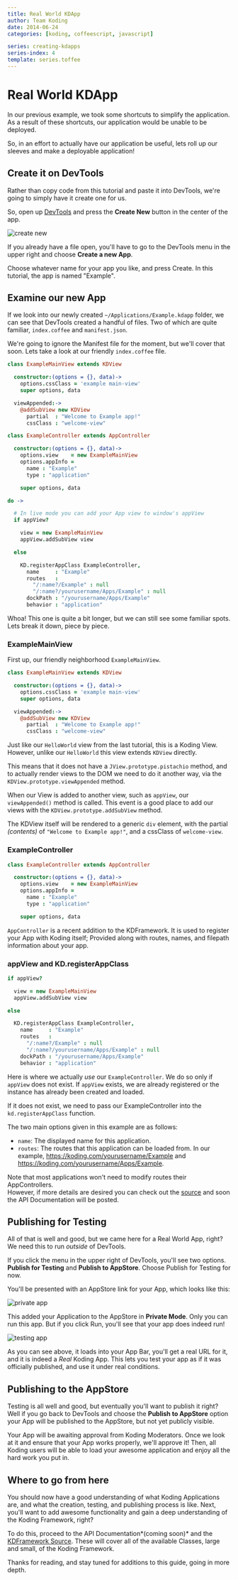 ```yaml
---
title: Real World KDApp
author: Team Koding
date: 2014-06-24
categories: [koding, coffeescript, javascript]

series: creating-kdapps
series-index: 4
template: series.toffee
---
```


# Real World KDApp

In our previous example, we took some shortcuts to simplify the application. As 
a result of these shortcuts, our application would be unable to be deployed.  

So, in an effort to actually have our application be useful, lets roll up our 
sleeves and make a deployable application!

## Create it on DevTools

Rather than copy code from this tutorial and paste it into DevTools, we're 
going to simply have it create one for us.

So, open up [DevTools][devtools] and press the **Create New** button in the 
center of the app.

![create new](create-new.png)

If you already have a file open, you'll have to go to the DevTools menu in the 
upper right and choose **Create a new App**.

Choose whatever name for your app you like, and press Create. In this tutorial, 
the app is named "Example".

## Examine our new App

If we look into our newly created `~/Applications/Example.kdapp` folder, we can 
see that DevTools created a handful of files. Two of which are quite familiar, 
`index.coffee` and `manifest.json`.

We're going to ignore the Manifest file for the moment, but we'll cover that 
soon. Lets take a look at our friendly `index.coffee` file.

```coffee
class ExampleMainView extends KDView

  constructor:(options = {}, data)->
    options.cssClass = 'example main-view'
    super options, data

  viewAppended:->
    @addSubView new KDView
      partial  : "Welcome to Example app!"
      cssClass : "welcome-view"

class ExampleController extends AppController

  constructor:(options = {}, data)->
    options.view    = new ExampleMainView
    options.appInfo =
      name : "Example"
      type : "application"

    super options, data

do ->

  # In live mode you can add your App view to window's appView
  if appView?

    view = new ExampleMainView
    appView.addSubView view

  else

    KD.registerAppClass ExampleController,
      name     : "Example"
      routes   :
        "/:name?/Example" : null
        "/:name?/yourusername/Apps/Example" : null
      dockPath : "/yourusername/Apps/Example"
      behavior : "application"
```

Whoa! This one is quite a bit longer, but we can still see some familiar spots.  
Lets break it down, piece by piece.

### ExampleMainView

First up, our friendly neighborhood `ExampleMainView`.

```coffee
class ExampleMainView extends KDView

  constructor:(options = {}, data)->
    options.cssClass = 'example main-view'
    super options, data

  viewAppended:->
    @addSubView new KDView
      partial  : "Welcome to Example app!"
      cssClass : "welcome-view"
```

Just like our `HelloWorld` view from the last tutorial, this is a Koding View.  
However, unlike our `HelloWorld` this view extends `KDView` directly.

This means that it does not have a `JView.prototype.pistachio` method, and to 
actually render views to the DOM we need to do it another way, via the 
`KDView.prototype.viewAppended` method.

When our View is added to another view, such as `appView`, our `viewAppended()` 
method is called. This event is a good place to add our views with the 
`KDView.prototype.addSubView` method.

The KDView itself will be rendered to a generic `div` element, with the partial 
*(contents)* of `"Welcome to Example app!"`, and a cssClass of `welcome-view`.

### ExampleController

```coffee
class ExampleController extends AppController

  constructor:(options = {}, data)->
    options.view    = new ExampleMainView
    options.appInfo =
      name : "Example"
      type : "application"

    super options, data
```

`AppController` is a recent addition to the KDFramework. It is used to register 
your App with Koding itself; Provided along with routes, names, and filepath 
information about your app.

### appView and KD.registerAppClass

```coffee
if appView?

  view = new ExampleMainView
  appView.addSubView view

else

  KD.registerAppClass ExampleController,
    name     : "Example"
    routes   :
      "/:name?/Example" : null
      "/:name?/yourusername/Apps/Example" : null
    dockPath : "/yourusername/Apps/Example"
    behavior : "application"
```

Here is where we actually *use* our `ExampleController`. We do so only if 
`appView` does not exist. If `appView` exists, we are already registered or the 
instance has already been created and loaded.

If it does not exist, we need to pass our ExampleController into the 
`kd.registerAppClass` function. 

The two main options given in this example are as follows:

- `name`: The displayed name for this application.
- `routes`: The routes that this application can be loaded from. In our 
  example, <https://koding.com/yourusername/Example> and 
<https://koding.com/yourusername/Apps/Example>.

Note that most applications won't need to modify routes their AppControllers.  
However, if more details are desired you can check out the [source][kdf] and 
soon the API Documentation will be posted.



## Publishing for Testing

All of that is well and good, but we came here for a Real World App, right? We 
need this to run *outside* of DevTools.

If you click the menu in the upper right of DevTools, you'll see two options.  
**Publish for Testing** and **Publish to AppStore**. Choose Publish for Testing 
for now.

You'll be presented with an AppStore link for your App, which looks like this:

![private app](private-app.png)

This added your Application to the AppStore in **Private Mode**. Only you can 
run this app. But if you click Run, you'll see that your app does indeed run!

![testing app](testing-app.png)

As you can see above, it loads into your App Bar, you'll get a real URL for it, 
and it is indeed a *Real* Koding App. This lets you test your app as if it was 
officially published, and use it under real conditions.


## Publishing to the AppStore

Testing is all well and good, but eventually you'll want to publish it right?  
Well if you go back to DevTools and choose the **Publish to AppStore** option 
your App will be published to the AppStore, but not yet publicly visible.

Your App will be awaiting approval from Koding Moderators. Once we look at it 
and ensure that your App works properly, we'll approve it! Then, all Koding 
users will be able to load your awesome application and enjoy all the hard work 
you put in.


## Where to go from here

You should now have a good understanding of what Koding Applications are, and 
what the creation, testing, and publishing process is like. Next, you'll want 
to add awesome functionality and gain a deep understanding of the Koding 
Framework, right?

To do this, proceed to the API Documentation*(coming soon)* and the 
[KDFramework Source][kdf]. These will cover all of the available Classes, large 
and small, of the Koding Framework.

Thanks for reading, and stay tuned for additions to this guide, going in more 
depth.


[kdf]: https://github.com/koding/kd
[kdfio]: http://www.kd.io
[devtools]: https://koding.com/DevTools
